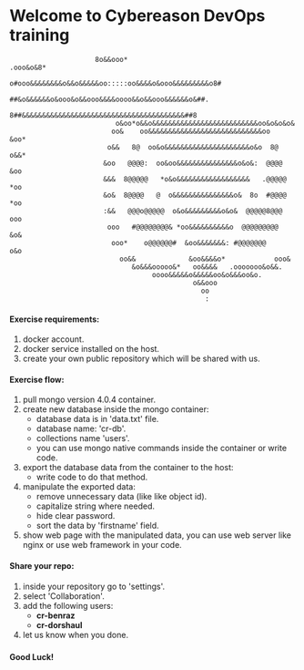 # Welcome to Cybereason DevOps training

                         8o&&ooo*                                      .ooo&o&8*                         
                          o#ooo&&&&&&&&o&&o&&&&&oo:::::oo&&&&o&ooo&&&&&&&&&o8#                          
                            ##&o&&&&&&o&ooo&o&&ooo&&&&oooo&&o&&ooo&&&&&&o&##.                            
                             8##&&&&&&&&&&&&&&&&&&&&&&&&&&&&&&&&&&&&&&&&##8                             
                              o&oo*o&&o&&&&&&&&&&&&&&&&&&&&&&&&&&oo&o&o&o&                              
                             oo&    oo&&&&&&&&&&&&&&&&&&&&&&&&&&&&oo    &oo*                             
                            o&&   8@  oo&o&&&&&&&&&&&&&&&&&&&&&o&o  8@   o&&*                            
                           &oo   @@@@:  oo&oo&&&&&&&&&&&&&&&o&o&:  @@@@   &oo                           
                           &&&  8@@@@@   *o&o&&&&&&&&&&&&&&&&&&   .@@@@@  *oo                           
                           &o&  8@@@@   @  o&&&&&&&&&&&&&&&o&  8o  #@@@@  *oo                           
                           :&&   @@@o@@@@@  o&o&&&&&&&&&o&o&  @@@@@8@@@   ooo                           
                            ooo   #@@@@@@@@& *oo&&&&&&&&&&o  @@@@@@@@@   &o&                            
                             ooo*    o@@@@@@#  &oo&&&&&&&: #@@@@@@@     o&o                             
                               oo&&             &oo&&&&o*            ooo&                               
                                  &o&&&ooooo&*   oo&&&&   .ooooooo&o&&.                                  
                                       oooo&&&&&o&&&&&oo&o&&&oo&o.                                       
                                                 o&&ooo                                                 
                                                   oo                                                   
                                                    :                                                    

#### Exercise requirements:

1. docker account.
2. docker service installed on the host.
3. create your own public repository which will be shared with us.
#### Exercise flow:
1. pull mongo version 4.0.4 container.
2. create new database inside the mongo container:
    - database data is in 'data.txt' file. 
    - database name: 'cr-db'.
    - collections name 'users'.
    - you can use mongo native commands inside the container or write code. 
3. export the database data from the container to the host:
    - write code to do that method.
4. manipulate the exported data:
    - remove unnecessary data (like like object id).
    - capitalize string where needed.
    - hide clear password.
    - sort the data by 'firstname' field.
5. show web page with the manipulated data,
you can use web server like nginx or use web framework in your code. 

#### Share your repo:
1. inside your repository go to 'settings'.
2. select 'Collaboration'.
3. add the following users:
    - **cr-benraz**
    - **cr-dorshaul**
4. let us know when you done.

###
**Good Luck!**